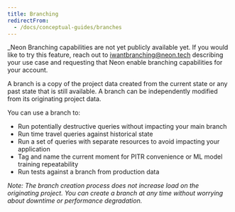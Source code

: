 ```yaml
---
title: Branching
redirectFrom:
  - /docs/conceptual-guides/branches
---
```


<a id="branches-coming-soon/"></a>

_Neon Branching capabilities are not yet publicly available yet. If you would like to try this feature, reach out to [iwantbranching@neon.tech](iwantbranching@neon.tech) describing your use case and requesting that Neon  enable branching capabilities for your account.

A branch is a copy of the project data created from the current state or any past state that is still available. A branch can be independently modified from its originating project data.

You can use a branch to:

- Run potentially destructive queries without impacting your main branch
- Run time travel queries against historical state
- Run a set of queries with separate resources to avoid impacting your application
- Tag and name the current moment for PITR convenience or ML model training repeatability
- Run tests against a branch from production data

_Note: The branch creation process does not increase load on the originating project. You can create a branch at any time without worrying about downtime or performance degradation._
